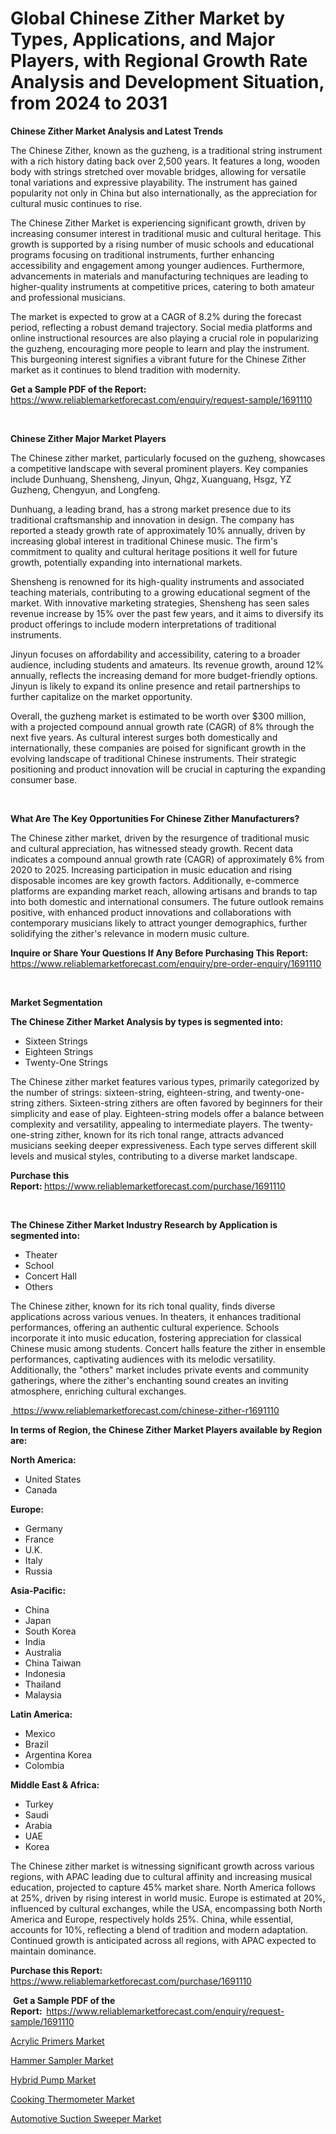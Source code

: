<p><h1>Global Chinese Zither Market by Types, Applications, and Major Players, with Regional Growth Rate Analysis and Development Situation, from 2024 to 2031</h1></p><p><strong>Chinese Zither Market Analysis and Latest Trends</strong></p>
<p><p>The Chinese Zither, known as the guzheng, is a traditional string instrument with a rich history dating back over 2,500 years. It features a long, wooden body with strings stretched over movable bridges, allowing for versatile tonal variations and expressive playability. The instrument has gained popularity not only in China but also internationally, as the appreciation for cultural music continues to rise.</p><p>The Chinese Zither Market is experiencing significant growth, driven by increasing consumer interest in traditional music and cultural heritage. This growth is supported by a rising number of music schools and educational programs focusing on traditional instruments, further enhancing accessibility and engagement among younger audiences. Furthermore, advancements in materials and manufacturing techniques are leading to higher-quality instruments at competitive prices, catering to both amateur and professional musicians.</p><p>The market is expected to grow at a CAGR of 8.2% during the forecast period, reflecting a robust demand trajectory. Social media platforms and online instructional resources are also playing a crucial role in popularizing the guzheng, encouraging more people to learn and play the instrument. This burgeoning interest signifies a vibrant future for the Chinese Zither market as it continues to blend tradition with modernity.</p></p>
<p><strong>Get a Sample PDF of the Report:&nbsp;</strong> <a href="https://www.reliablemarketforecast.com/enquiry/request-sample/1691110?utm_campaign=1530&utm_medium=2&utm_source=Github&utm_content=ia&utm_term=19102024&utm_id=chinese-zither">https://www.reliablemarketforecast.com/enquiry/request-sample/1691110</a></p>
<p>&nbsp;</p>
<p><strong>Chinese Zither Major Market Players</strong></p>
<p><p>The Chinese zither market, particularly focused on the guzheng, showcases a competitive landscape with several prominent players. Key companies include Dunhuang, Shensheng, Jinyun, Qhgz, Xuanguang, Hsgz, YZ Guzheng, Chengyun, and Longfeng.</p><p>Dunhuang, a leading brand, has a strong market presence due to its traditional craftsmanship and innovation in design. The company has reported a steady growth rate of approximately 10% annually, driven by increasing global interest in traditional Chinese music. The firm's commitment to quality and cultural heritage positions it well for future growth, potentially expanding into international markets.</p><p>Shensheng is renowned for its high-quality instruments and associated teaching materials, contributing to a growing educational segment of the market. With innovative marketing strategies, Shensheng has seen sales revenue increase by 15% over the past few years, and it aims to diversify its product offerings to include modern interpretations of traditional instruments.</p><p>Jinyun focuses on affordability and accessibility, catering to a broader audience, including students and amateurs. Its revenue growth, around 12% annually, reflects the increasing demand for more budget-friendly options. Jinyun is likely to expand its online presence and retail partnerships to further capitalize on the market opportunity.</p><p>Overall, the guzheng market is estimated to be worth over $300 million, with a projected compound annual growth rate (CAGR) of 8% through the next five years. As cultural interest surges both domestically and internationally, these companies are poised for significant growth in the evolving landscape of traditional Chinese instruments. Their strategic positioning and product innovation will be crucial in capturing the expanding consumer base.</p></p>
<p>&nbsp;</p>
<p><strong>What Are The Key Opportunities For Chinese Zither Manufacturers?</strong></p>
<p><p>The Chinese zither market, driven by the resurgence of traditional music and cultural appreciation, has witnessed steady growth. Recent data indicates a compound annual growth rate (CAGR) of approximately 6% from 2020 to 2025. Increasing participation in music education and rising disposable incomes are key growth factors. Additionally, e-commerce platforms are expanding market reach, allowing artisans and brands to tap into both domestic and international consumers. The future outlook remains positive, with enhanced product innovations and collaborations with contemporary musicians likely to attract younger demographics, further solidifying the zither's relevance in modern music culture.</p></p>
<p><strong>Inquire or Share Your Questions If Any Before Purchasing This Report:</strong> <a href="https://www.reliablemarketforecast.com/enquiry/pre-order-enquiry/1691110?utm_campaign=1530&utm_medium=2&utm_source=Github&utm_content=ia&utm_term=19102024&utm_id=chinese-zither">https://www.reliablemarketforecast.com/enquiry/pre-order-enquiry/1691110</a></p>
<p>&nbsp;</p>
<p><strong>Market Segmentation</strong></p>
<p><strong>The Chinese Zither Market Analysis by types is segmented into:</strong></p>
<p><ul><li>Sixteen Strings</li><li>Eighteen Strings</li><li>Twenty-One Strings</li></ul></p>
<p><p>The Chinese zither market features various types, primarily categorized by the number of strings: sixteen-string, eighteen-string, and twenty-one-string zithers. Sixteen-string zithers are often favored by beginners for their simplicity and ease of play. Eighteen-string models offer a balance between complexity and versatility, appealing to intermediate players. The twenty-one-string zither, known for its rich tonal range, attracts advanced musicians seeking deeper expressiveness. Each type serves different skill levels and musical styles, contributing to a diverse market landscape.</p></p>
<p><strong>Purchase this Report:&nbsp;</strong><a href="https://www.reliablemarketforecast.com/purchase/1691110?utm_campaign=1530&utm_medium=2&utm_source=Github&utm_content=ia&utm_term=19102024&utm_id=chinese-zither">https://www.reliablemarketforecast.com/purchase/1691110</a></p>
<p>&nbsp;</p>
<p><strong>The Chinese Zither Market Industry Research by Application is segmented into:</strong></p>
<p><ul><li>Theater</li><li>School</li><li>Concert Hall</li><li>Others</li></ul></p>
<p><p>The Chinese zither, known for its rich tonal quality, finds diverse applications across various venues. In theaters, it enhances traditional performances, offering an authentic cultural experience. Schools incorporate it into music education, fostering appreciation for classical Chinese music among students. Concert halls feature the zither in ensemble performances, captivating audiences with its melodic versatility. Additionally, the "others" market includes private events and community gatherings, where the zither's enchanting sound creates an inviting atmosphere, enriching cultural exchanges.</p></p>
<p><a href="https://www.reliablemarketforecast.com/chinese-zither-r1691110?utm_campaign=1530&utm_medium=2&utm_source=Github&utm_content=ia&utm_term=19102024&utm_id=chinese-zither">&nbsp;https://www.reliablemarketforecast.com/chinese-zither-r1691110</a></p>
<p><strong>In terms of Region, the Chinese Zither Market Players available by Region are:</strong></p>
<p>
    <p> <strong> North America: </strong>
        <ul>
            <li>United States</li>
            <li>Canada</li>
        </ul>
        </p> 
    <p> <strong> Europe: </strong>
        <ul>
            <li>Germany</li>
            <li>France</li>
            <li>U.K.</li>
            <li>Italy</li>
            <li>Russia</li>
        </ul>
        </p> 
    <p> <strong> Asia-Pacific: </strong>
        <ul>
            <li>China</li>
            <li>Japan</li>
            <li>South Korea</li>
            <li>India</li>
            <li>Australia</li>
            <li>China Taiwan</li>
            <li>Indonesia</li>
            <li>Thailand</li>
            <li>Malaysia</li>
        </ul>
        </p> 
    <p> <strong> Latin America: </strong>
        <ul>
            <li>Mexico</li>
            <li>Brazil</li>
            <li>Argentina Korea</li>
            <li>Colombia</li>
        </ul>
        </p> 
    <p> <strong> Middle East & Africa: </strong>
        <ul>
            <li>Turkey</li>
            <li>Saudi</li>
            <li>Arabia</li>
            <li>UAE</li>
            <li>Korea</li>
        </ul>
    </p>
    </p>
<p><p>The Chinese zither market is witnessing significant growth across various regions, with APAC leading due to cultural affinity and increasing musical education, projected to capture 45% market share. North America follows at 25%, driven by rising interest in world music. Europe is estimated at 20%, influenced by cultural exchanges, while the USA, encompassing both North America and Europe, respectively holds 25%. China, while essential, accounts for 10%, reflecting a blend of tradition and modern adaptation. Continued growth is anticipated across all regions, with APAC expected to maintain dominance.</p></p>
<p><strong>Purchase this Report: </strong><a href="https://www.reliablemarketforecast.com/purchase/1691110?utm_campaign=1530&utm_medium=2&utm_source=Github&utm_content=ia&utm_term=19102024&utm_id=chinese-zither">https://www.reliablemarketforecast.com/purchase/1691110</a></p>
<p>&nbsp;<strong>Get a Sample PDF of the Report:&nbsp;&nbsp;</strong><a href="https://www.reliablemarketforecast.com/enquiry/request-sample/1691110?utm_campaign=1530&utm_medium=2&utm_source=Github&utm_content=ia&utm_term=19102024&utm_id=chinese-zither">https://www.reliablemarketforecast.com/enquiry/request-sample/1691110</a></p>
<p><strong></strong></p>
<p><p><a href="https://github.com/YashRP12/Market-Research-Report-List-6/blob/main/acrylic-primers-market.md?utm_campaign=1530&utm_medium=2&utm_source=Github&utm_content=ia&utm_term=19102024&utm_id=chinese-zither">Acrylic Primers Market</a></p><p><a href="https://issuu.com/reportprime-2/docs/hammer-sampler-market-size-2030.ppt_c383f46ed5c65b?utm_campaign=1530&utm_medium=2&utm_source=Github&utm_content=ia&utm_term=19102024&utm_id=chinese-zither">Hammer Sampler Market</a></p><p><a href="https://issuu.com/reportprime-2/docs/hybrid-pump-market-size-2030.pptx_45621efca938a0?utm_campaign=1530&utm_medium=2&utm_source=Github&utm_content=ia&utm_term=19102024&utm_id=chinese-zither">Hybrid Pump Market</a></p><p><a href="https://www.linkedin.com/pulse/global-cooking-thermometer-industry-research-report-competitive-jna2e?utm_campaign=1530&utm_medium=2&utm_source=Github&utm_content=ia&utm_term=19102024&utm_id=chinese-zither">Cooking Thermometer Market</a></p><p><a href="https://github.com/lesavftol/Market-Research-Report-List-1/blob/main/automotive-suction-sweeper-market.md?utm_campaign=1530&utm_medium=2&utm_source=Github&utm_content=ia&utm_term=19102024&utm_id=chinese-zither">Automotive Suction Sweeper Market</a></p></p>